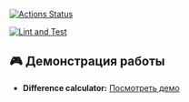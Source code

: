 
[![Actions Status](https://github.com/Estepa08/frontend-project-46/actions/workflows/hexlet-check.yml/badge.svg)](https://github.com/Estepa08/frontend-project-46/actions)



[![Lint and Test](https://github.com/Estepa08/frontend-project-46/actions/workflows/test-and-lint.yml/badge.svg)](https://github.com/Estepa08/frontend-project-46/actions/workflows/test-and-lint.yml)

## 🎮 Демонстрация работы

- **Difference calculator:**  [Посмотреть демо](https://asciinema.org/a/D6yqwbJuq3xnfOW6Dfhe8YXV4)
